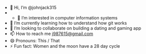 - 👋 Hi, I’m @johnjack315
- - 👀 I’m interested in computer information systems 
- 🌱 I’m currently learning how to understand how git works
- 💞️ I’m looking to collaborate on building a dating and gaming app
- 📫 How to reach me j987615@gmail.com
- 😄 Pronouns: This / That
- ⚡ Fun fact: Women and the moon have a 28 day cycle

<!---
johnjack315/johnjack315 is a ✨ special ✨ repository because its `README.md` (this file) appears on your GitHub profile.
You can click the Preview link to take a look at your changes.
--->
